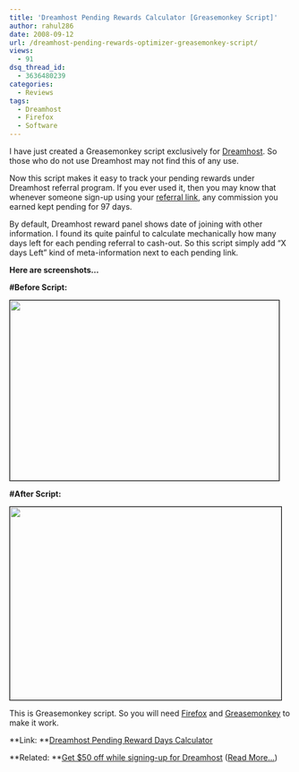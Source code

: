 ```yaml
---
title: 'Dreamhost Pending Rewards Calculator [Greasemonkey Script]'
author: rahul286
date: 2008-09-12
url: /dreamhost-pending-rewards-optimizer-greasemonkey-script/
views:
  - 91
dsq_thread_id:
  - 3636480239
categories:
  - Reviews
tags:
  - Dreamhost
  - Firefox
  - Software
---
```

I have just created a Greasemonkey script exclusively for [Dreamhost][1]. So those who do not use Dreamhost may not find this of any use.

Now this script makes it easy to track your pending rewards under Dreamhost referral program. If you ever used it, then you may know that whenever someone sign-up using your <a href="http://www.dreamhost.com/r.cgi?302379/hosting.html|DW50" onclick="_gaq.push(['_trackEvent', 'outbound-article', 'http://www.dreamhost.com/r.cgi?302379/hosting.html|DW50', 'referral link']);" >referral link</a>, any commission you earned kept pending for 97 days.

By default, Dreamhost reward panel shows date of joining with other information. I found its quite painful to calculate mechanically how many days left for each pending referral to cash-out. So this script simply add &#8220;X days Left&#8221; kind of meta-information next to each pending link.

**Here are screenshots&#8230;**

**#Before Script:**

[<img class="alignnone size-full wp-image-1852" style="border: 1px solid black;" title="dreamhost-web-panel-home-_-rewards-1" src="http://cdn.devilsworkshop.org/files/2008/09/dreamhost-web-panel-home-_-rewards-1.jpg" alt="" width="481" height="322" />][2]

**#After Script:**

[<img class="alignnone size-full wp-image-1853" style="border: 1px solid black;" title="dreamhost-web-panel-better-view-of-pending-rewards-2" src="http://cdn.devilsworkshop.org/files/2008/09/dreamhost-web-panel-better-view-of-pending-rewards-2.jpg" alt="" width="485" height="345" />][3]

This is Greasemonkey script. So you will need [Firefox][4] and [Greasemonkey][5] to make it work.

**Link: **<a href="http://userscripts.org/scripts/source/33615.user.js" onclick="_gaq.push(['_trackEvent', 'outbound-article', 'http://userscripts.org/scripts/source/33615.user.js', 'Dreamhost Pending Reward Days Calculator']);" >Dreamhost Pending Reward Days Calculator</a>

**Related: **<a href="http://www.dreamhost.com/r.cgi?302379/hosting.html|DW50" onclick="_gaq.push(['_trackEvent', 'outbound-article', 'http://www.dreamhost.com/r.cgi?302379/hosting.html|DW50', 'Get $50 off while signing-up for Dreamhost']);" >Get $50 off while signing-up for Dreamhost</a> ([Read More&#8230;][1])

 [1]: http://devilsworkshop.org/dreamhost/
 [2]: http://cdn.devilsworkshop.org/files/2008/09/dreamhost-web-panel-home-_-rewards-1.jpg
 [3]: http://cdn.devilsworkshop.org/files/2008/09/dreamhost-web-panel-better-view-of-pending-rewards-2.jpg
 [4]: http://devilsworkshop.org/firefox/
 [5]: http://devilsworkshop.org/firefox/greasemonkey/
